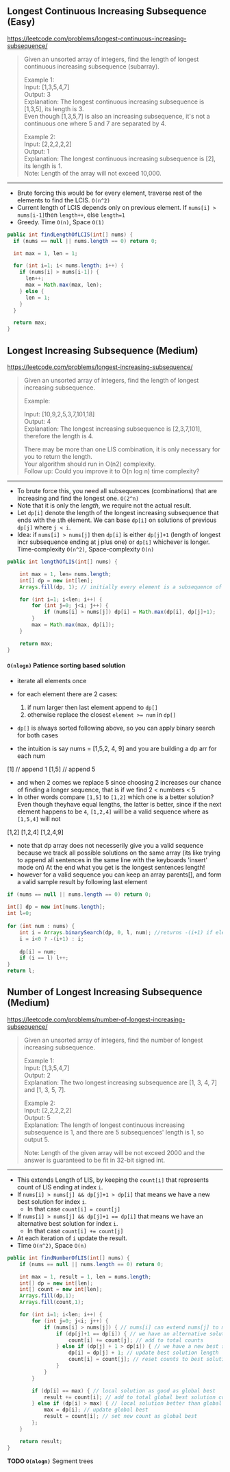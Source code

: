 ## Longest Continuous Increasing Subsequence (Easy)
https://leetcode.com/problems/longest-continuous-increasing-subsequence/

> Given an unsorted array of integers, find the length of longest continuous increasing subsequence (subarray).
> 
> Example 1:  
> Input: [1,3,5,4,7]  
> Output: 3  
> Explanation: The longest continuous increasing subsequence is [1,3,5], its length is 3.  
> Even though [1,3,5,7] is also an increasing subsequence, it's not a continuous one where 5 and 7 are separated by 4.
> 
> Example 2:  
> Input: [2,2,2,2,2]  
>  Output: 1  
> Explanation: The longest continuous increasing subsequence is [2], its length is 1.  
> Note: Length of the array will not exceed 10,000.
---
* Brute forcing this would be for every element, traverse rest of the elements to find the LCIS. `O(n^2)`
* Current length of LCIS depends only on previous element. If `nums[i] > nums[i-1]`then `length++`, else `length=1`
* Greedy. Time `O(n)`, Space `O(1)`

```java
public int findLengthOfLCIS(int[] nums) {
  if (nums == null || nums.length == 0) return 0;

  int max = 1, len = 1;

  for (int i=1; i< nums.length; i++) {
    if (nums[i] > nums[i-1]) { 
      len++;
      max = Math.max(max, len);
    } else {
      len = 1;
    }
  }

  return max;
}
```

## Longest Increasing Subsequence (Medium)
https://leetcode.com/problems/longest-increasing-subsequence/

> Given an unsorted array of integers, find the length of longest increasing subsequence.
> 
> Example:
> 
> Input: [10,9,2,5,3,7,101,18]  
> Output: 4  
> Explanation: The longest increasing subsequence is [2,3,7,101], therefore the length is 4.   
> 
> There may be more than one LIS combination, it is only necessary for you to return the length.  
> Your algorithm should run in O(n2) complexity.  
> Follow up: Could you improve it to O(n log n) time complexity?
---
* To brute force this, you need all subsequences (combinations) that are increasing and find the longest one. `O(2^n)`  
* Note that it is only the *length*, we require not the actual result.  
* Let `dp[i]` denote the length of the longest increasing subsequence that ends with the `i`th element. We can base `dp[i]` on solutions of previous `dp[j]` where `j < i`.  
* Idea: if `nums[i] > nums[j]` then `dp[i]` is either `dp[j]+1` (length of longest incr subsequence ending at j plus one) or `dp[i]` whichever is longer. Time-complexity `O(n^2)`, Space-complexity `O(n)`

```java
public int lengthOfLIS(int[] nums) {

    int max = 1, len= nums.length;
    int[] dp = new int[len];
    Arrays.fill(dp, 1); // initially every element is a subsequence of length 1 by itself.

    for (int i=1; i<len; i++) {
        for (int j=0; j<i; j++) {
            if (nums[i] > nums[j]) dp[i] = Math.max(dp[i], dp[j]+1);
        }
        max = Math.max(max, dp[i]);
    }

    return max;
}
```

#### `O(nlogn)` Patience sorting based solution

* iterate all elements once
* for each element there are 2 cases:
  1) if num larger then last element append to `dp[]`
  2) otherwise replace the closest `element >= num` in `dp[]`
        
* `dp[]` is always sorted following above, so you can apply binary search for both cases
* the intuition is say nums = [1,5,2, 4, 9] and you are building a dp arr for each num

[1] // append 1
[1,5] // append 5

* and when 2 comes we replace 5 since choosing 2 increases our chance of finding a longer sequence, that is if we find 2 < numbers < 5
* In other words compare `[1,5]` to `[1,2]` which one is a better solution? Even though theyhave equal lengths, the latter is better, since if the next element happens to be `4`, `[1,2,4]` will be a valid sequence where as `[1,5,4]` will not

[1,2]
[1,2,4]
[1,2,4,9]

* note that dp array does not necesserily give you a valid sequence because we track all possible solutions on the same array (its like trying to append all sentences in the same line with the keyboards 'insert' mode on) At the end what you get is the longest sentences length!
* however for a  valid sequence you can keep an array parents[], and form a valid sample result by following last element

```java
if (nums == null || nums.length == 0) return 0;
        
int[] dp = new int[nums.length];
int l=0;
        
for (int num : nums) {
    int i = Arrays.binarySearch(dp, 0, l, num); //returns -(i+1) if element does not exist
    i = i<0 ? -(i+1) : i;
            
    dp[i] = num;
    if (i == l) l++;
}        
return l;
```

## Number of Longest Increasing Subsequence (Medium)
https://leetcode.com/problems/number-of-longest-increasing-subsequence/

> Given an unsorted array of integers, find the number of longest increasing subsequence.  
> 
> Example 1:  
> Input: [1,3,5,4,7]  
> Output: 2  
> Explanation: The two longest increasing subsequence are [1, 3, 4, 7] and [1, 3, 5, 7].  
> 
> Example 2:  
> Input: [2,2,2,2,2]  
> Output: 5  
> Explanation: The length of longest continuous increasing subsequence is 1, and there are 5 subsequences' length is 1, so output 5.  
> 
> Note: Length of the given array will be not exceed 2000 and the answer is guaranteed to be fit in 32-bit signed int.  
---
* This extends Length of LIS, by keeping the `count[i]` that represents count of LIS ending at index `i`.
* If `nums[i] > nums[j] && dp[j]+1 > dp[i]` that means we have a new best solution for index `i`.
  * In that case `count[i] = count[j]`
* If `nums[i] > nums[j] && dp[j]+1 == dp[i]` that means we have an alternative best solution for index `i`.
  * In that case `count[i] += count[j]`
* At each iteration of `i` update the result.
* Time `O(n^2)`, Space `O(n)`

```java
public int findNumberOfLIS(int[] nums) {
    if (nums == null || nums.length == 0) return 0;

    int max = 1, result = 1, len = nums.length;
    int[] dp = new int[len];
    int[] count = new int[len];
    Arrays.fill(dp,1);
    Arrays.fill(count,1);

    for (int i=1; i<len; i++) {
        for (int j=0; j<i; j++) {
            if (nums[i] > nums[j]) { // nums[i] can extend nums[j] to make a longer increasing subsequence
                if (dp[j]+1 == dp[i]) { // we have an alternative solution to our best solution
                    count[i] += count[j]; // add to total counts
                } else if (dp[j] + 1 > dp[i]) { // we have a new best solution
                    dp[i] = dp[j] + 1; // update best solution length
                    count[i] = count[j]; // reset counts to best solution
                }
            }
        }

        if (dp[i] == max) { // local solution as good as global best
            result += count[i]; // add to total global best solution count
        } else if (dp[i] > max) { // local solution better than global best
            max = dp[i]; // update global best
            result = count[i]; // set new count as global best
        };
    }

    return result;
}
```

**TODO `O(nlogn)`** Segment trees
